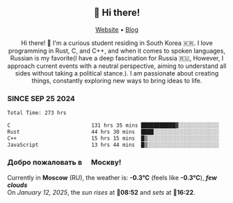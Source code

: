 <h2 align="center">👋 Hi there!</h2>
<p align="center">
  <a href="https://urdekcah.ru">Website</a> •
  <a href="https://urdekcah.blog">Blog</a>
</p>

<p align="center">
  Hi there! 👋 I'm a curious student residing in South Korea 🇰🇷. I love programming in Rust, C, and C++, and when it comes to spoken languages, Russian is my favorite(I have a deep fascination for Russia 🇷🇺, However, I approach current events with a neutral perspective, aiming to understand all sides without taking a political stance.). I am passionate about creating things, constantly exploring new ways to bring ideas to life.
</p>

### SINCE SEP 25 2024
<!--START_SECTION:waka-->
<!--LAST_WAKA_UPDATE:2025-01-11 18:26:37-->
```txt
Total Time: 273 hrs

C                          131 hrs 35 mins ███████████▓░░░░░░░░░░░░░   47.00 %
Rust                       44 hrs 30 mins  ████░░░░░░░░░░░░░░░░░░░░░   15.90 %
C++                        15 hrs 15 mins  █▒░░░░░░░░░░░░░░░░░░░░░░░   05.45 %
JavaScript                 13 hrs 44 mins  █▒░░░░░░░░░░░░░░░░░░░░░░░   04.91 %
```
<!--END_SECTION:waka-->

<h3>Добро пожаловать в <img src="https://cdn-icons-png.flaticon.com/512/197/197408.png" width="13"/> Москву!</h3>

<!--START_SECTION:weather:moscow-->
<!--LAST_WEATHER_UPDATE:2025-01-12 12:37:25-->
Currently in **Moscow** (RU), the weather is: **-0.3°C** (feels like **-0.3°C**), ***few clouds***<br/>
On *January 12, 2025*, the *sun rises* at 🌅**08:52** and *sets* at 🌇**16:22**.
<!--END_SECTION:weather-->
